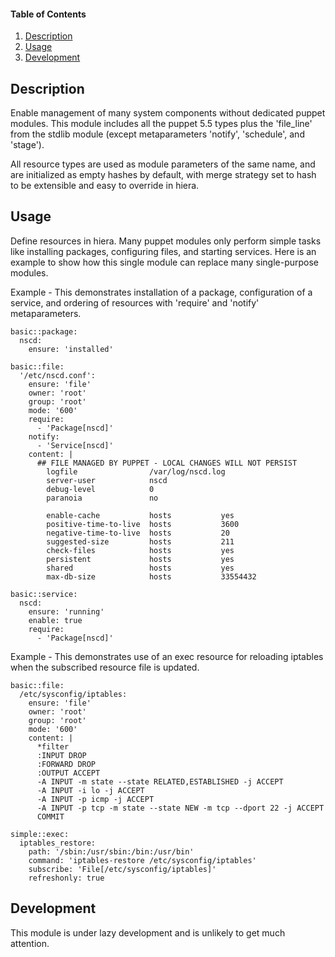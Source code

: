 #### Table of Contents

1. [Description](#description)
1. [Usage](#usage)
1. [Development](#development)

## Description

Enable management of many system components without dedicated puppet modules.
This module includes all the puppet 5.5 types plus the 'file_line' from the
stdlib module (except metaparameters 'notify', 'schedule', and 'stage').

All resource types are used as module parameters of the same name, and are
initialized as empty hashes by default, with merge strategy set to hash to
be extensible and easy to override in hiera.

## Usage

Define resources in hiera.  Many puppet modules only perform simple tasks like
installing packages, configuring files, and starting services.  Here is an
example to show how this single module can replace many single-purpose modules.

Example - This demonstrates installation of a package, configuration of a
service, and ordering of resources with 'require' and 'notify' metaparameters.
```
basic::package:
  nscd:
    ensure: 'installed'

basic::file:
  '/etc/nscd.conf':
    ensure: 'file'
    owner: 'root'
    group: 'root'
    mode: '600'
    require:
      - 'Package[nscd]'
    notify:
      - 'Service[nscd]'
    content: |
      ## FILE MANAGED BY PUPPET - LOCAL CHANGES WILL NOT PERSIST
        logfile                /var/log/nscd.log
        server-user            nscd
        debug-level            0
        paranoia               no
      
        enable-cache           hosts           yes
        positive-time-to-live  hosts           3600
        negative-time-to-live  hosts           20
        suggested-size         hosts           211
        check-files            hosts           yes
        persistent             hosts           yes
        shared                 hosts           yes
        max-db-size            hosts           33554432

basic::service:
  nscd:
    ensure: 'running'
    enable: true
    require:
      - 'Package[nscd]'
```
Example - This demonstrates use of an exec resource for reloading iptables
when the subscribed resource file is updated.
```
basic::file:
  /etc/sysconfig/iptables:
    ensure: 'file'
    owner: 'root'
    group: 'root'
    mode: '600'
    content: |
      *filter
      :INPUT DROP
      :FORWARD DROP
      :OUTPUT ACCEPT
      -A INPUT -m state --state RELATED,ESTABLISHED -j ACCEPT
      -A INPUT -i lo -j ACCEPT
      -A INPUT -p icmp -j ACCEPT
      -A INPUT -p tcp -m state --state NEW -m tcp --dport 22 -j ACCEPT
      COMMIT

simple::exec:
  iptables_restore:
    path: '/sbin:/usr/sbin:/bin:/usr/bin'
    command: 'iptables-restore /etc/sysconfig/iptables'
    subscribe: 'File[/etc/sysconfig/iptables]'
    refreshonly: true
```
## Development

This module is under lazy development and is unlikely to get much attention.

